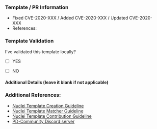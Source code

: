 ### Template / PR Information

<!-- Explains the information and/or motivation for update or/ creating this templates -->
<!-- Please include any reference to your template if available -->

- Fixed CVE-2020-XXX / Added CVE-2020-XXX / Updated CVE-2020-XXX
- References:

### Template Validation

I've validated this template locally?
- [ ] YES
- [ ] NO


#### Additional Details (leave it blank if not applicable)

<!-- Include Shodan / Fofa / Google Query / Docker / Screenshots if available -->
<!-- Include HTTP/TCP/DNS Matched response data snippet if available -->
<!-- Please do NOT include vulnerable host information in pull requests -->
<!-- None of the prerequisites are obligatory; they are merely intended to speed the review process. -->

### Additional References:

- [Nuclei Template Creation Guideline](https://nuclei.projectdiscovery.io/templating-guide/)
- [Nuclei Template Matcher Guideline](https://github.com/projectdiscovery/nuclei-templates/wiki/Unique-Template-Matchers)
- [Nuclei Template Contribution Guideline](https://github.com/projectdiscovery/nuclei-templates/blob/master/.github/CONTRIBUTING.md)
- [PD-Community Discord server](https://discord.gg/projectdiscovery)